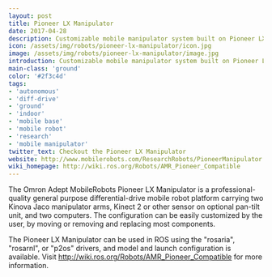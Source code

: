 ```yaml
---
layout: post
title: Pioneer LX Manipulator
date: 2017-04-28
description: Customizable mobile manipulator system built on Pioneer LX 
icon: /assets/img/robots/pioneer-lx-manipulator/icon.jpg
image: /assets/img/robots/pioneer-lx-manipulator/image.jpg
introduction: Customizable mobile manipulator system built on Pioneer LX 
main-class: 'ground'
color: '#2f3c4d'
tags:
- 'autonomous'
- 'diff-drive'
- 'ground'
- 'indoor'
- 'mobile base'
- 'mobile robot'
- 'research'
- 'mobile manipulator'
twitter_text: Checkout the Pioneer LX Manipulator
website: http://www.mobilerobots.com/ResearchRobots/PioneerManipulator.aspx
wiki_homepage: http://wiki.ros.org/Robots/AMR_Pioneer_Compatible
---
```


The Omron Adept MobileRobots Pioneer LX Manipulator is a professional-quality general purpose
differential-drive mobile robot platform carrying two Kinova Jaco manipulator
arms, Kinect 2 or other sensor on optional pan-tilt unit, and two computers. The
configuration can be easily customized by the user, by moving or removing and
replacing most components.

The Pioneer LX Manipulator can be used in ROS using the "rosaria", "rosarnl", or "p2os" drivers,
and model and launch configuration is available. Visit
<http://wiki.ros.org/Robots/AMR_Pioneer_Compatible> for more information.

